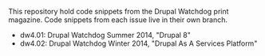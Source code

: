 This repository hold code snippets from the Drupal Watchdog print
magazine. Code snippets from each issue live in their own branch.

* dw4.01: Drupal Watchdog Summer 2014, "Drupal 8"
* dw4.02: Drupal Watchdog Winter 2014, "Drupal As A Services Platform"
